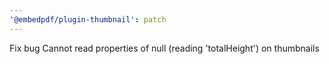 ```yaml
---
'@embedpdf/plugin-thumbnail': patch
---
```


Fix bug Cannot read properties of null (reading 'totalHeight') on thumbnails

